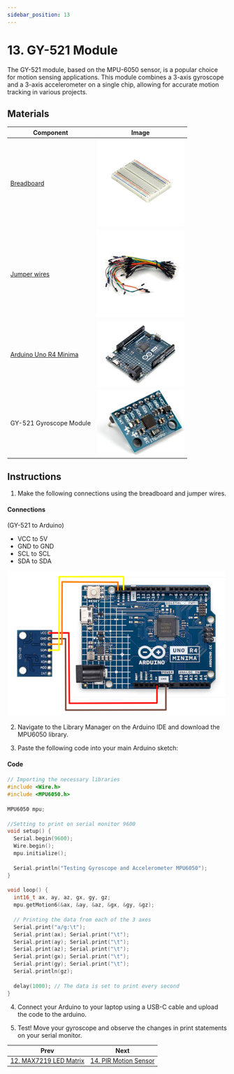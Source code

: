 ```yaml
---
sidebar_position: 13
---
```

# 13. GY-521 Module
The GY-521 module, based on the MPU-6050 sensor, is a popular choice for motion sensing applications. This module combines a 3-axis gyroscope and a 3-axis accelerometer on a single chip, allowing for accurate motion tracking in various projects.

## Materials
| Component                                   | Image                                                      |
|---------------------------------------------|------------------------------------------------------------|
| [Breadboard](https://www.canadarobotix.com/products/160)                                  | <img src="/img/docs/UNO-R4-Starter-Kit/breadboard.webp" width="200" />|
| [Jumper wires](https://www.canadarobotix.com/products/922)                                | <img src="/img/docs/UNO-R4-Starter-Kit/jumper-wires.webp" width="200"  />|
| [Arduino Uno R4 Minima](https://www.canadarobotix.com/collections/featured-1/products/3060)| <img src="/img/docs/UNO-R4-Starter-Kit/arduino-r4-minima.webp" width="200" />|
| GY-521 Gyroscope Module                     | <img src="/img/docs/UNO-R4-Starter-Kit/GY-521-module.jpg" width="200"  /> |


## Instructions

1. Make the following connections using the breadboard and jumper wires.
#### Connections
(GY-521 to Arduino)
- VCC to 5V
- GND to GND
- SCL to SCL
- SDA to SDA
<img src="/img/docs/UNO-R4-Starter-Kit/GY-521.png" width="500"  />

2. Navigate to the Library Manager on the Arduino IDE and download the MPU6050 library.

3. Paste the following code into your main Arduino sketch:
#### Code
```cpp
// Importing the necessary libraries
#include <Wire.h>
#include <MPU6050.h>

MPU6050 mpu;

//Setting to print on serial monitor 9600
void setup() {
  Serial.begin(9600);
  Wire.begin();
  mpu.initialize();
  
  Serial.println("Testing Gyroscope and Accelerometer MPU6050");
}

void loop() {
  int16_t ax, ay, az, gx, gy, gz;
  mpu.getMotion6(&ax, &ay, &az, &gx, &gy, &gz);
  
  // Printing the data from each of the 3 axes
  Serial.print("a/g:\t");
  Serial.print(ax); Serial.print("\t");
  Serial.print(ay); Serial.print("\t");
  Serial.print(az); Serial.print("\t");
  Serial.print(gx); Serial.print("\t");
  Serial.print(gy); Serial.print("\t");
  Serial.println(gz);
  
  delay(1000); // The data is set to print every second
}
```

4. Connect your Arduino to your laptop using a USB-C cable and upload the code to the arduino.

5. Test! Move your gyroscope and observe the changes in print statements on your serial monitor.

|Prev|Next|
|---|---|
|[12. MAX7219 LED Matrix](MAX7219-LED-Matrix.md)|[14. PIR Motion Sensor](HCSR312-AM312.md)|